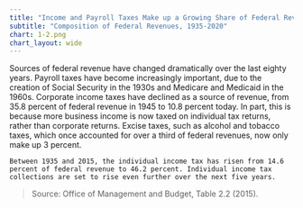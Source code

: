 ```yaml
---
title: "Income and Payroll Taxes Make up a Growing Share of Federal Revenue"
subtitle: "Composition of Federal Revenues, 1935-2020"
chart: 1-2.png
chart_layout: wide
---
```

Sources of federal revenue have changed dramatically over the last eighty years. Payroll taxes have become increasingly important, due to the creation of Social Security in the 1930s and Medicare and Medicaid in the 1960s. Corporate income taxes have declined as a source of revenue, from 35.8 percent of federal revenue in 1945 to 10.8 percent today. In part, this is because more business income is now taxed on individual tax returns, rather than corporate returns. Excise taxes, such as alcohol and tobacco taxes, which once accounted for over a third of federal revenues, now only make up 3 percent.

```
Between 1935 and 2015, the individual income tax has risen from 14.6 percent of federal revenue to 46.2 percent. Individual income tax collections are set to rise even further over the next five years.
```

> Source: Office of Management and Budget, Table 2.2 (2015).

